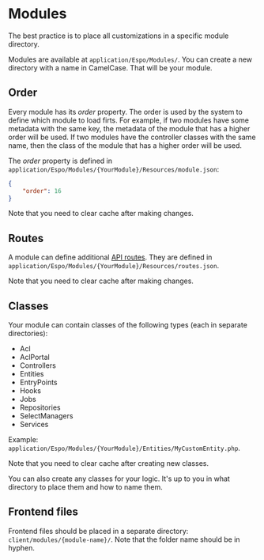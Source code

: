 # Modules

The best practice is to place all customizations in a specific module directory.

Modules are available at `application/Espo/Modules/`. You can create a new directory with a name in CamelCase. That will be your module.

## Order

Every module has its *order* property. The order is used by the system to define which module to load firts. For example, if two modules have some metadata with the same key, the metadata of the module that has a higher order will be used. If two modules have the controller classes with the same name, then the class of the module that has a higher order will be used.

The *order* property is defined in `application/Espo/Modules/{YourModule}/Resources/module.json`:

```json
{
    "order": 16
}
```

Note that you need to clear cache after making changes.

## Routes

A module can define additional [API routes](api-action.md/#routing). They are defined in `application/Espo/Modules/{YourModule}/Resources/routes.json`.

Note that you need to clear cache after making changes.

## Classes

Your module can contain classes of the following types (each in separate directories):

* Acl
* AclPortal
* Controllers
* Entities
* EntryPoints
* Hooks
* Jobs
* Repositories
* SelectManagers
* Services

Example: `application/Espo/Modules/{YourModule}/Entities/MyCustomEntity.php`.

Note that you need to clear cache after creating new classes.

You can also create any classes for your logic. It's up to you in what directory to place them and how to name them.

## Frontend files

Frontend files should be placed in a separate directory: `client/modules/{module-name}/`. Note that the folder name should be in hyphen.
